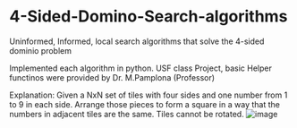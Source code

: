 # 4-Sided-Domino-Search-algorithms  
Uninformed, Informed, local search algorithms that solve the 4-sided dominio problem  

Implemented each algorithm in python. USF class Project, basic Helper functinos were provided by Dr. M.Pamplona (Professor)  


Explanation: 
Given a NxN set of tiles with four sides and one number from 1 to 9 in each side. 
Arrange those pieces to form a square in a way that the numbers in adjacent tiles are the same. Tiles cannot be rotated.
![image](https://user-images.githubusercontent.com/64340009/161898039-8d6c07ab-46c0-45bf-ac1b-12595810959f.png)

